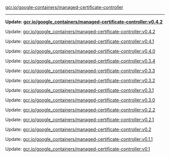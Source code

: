 [gcr.io/google-containers/managed-certificate-controller](https://hub.docker.com/r/cruse/managed-certificate-controller/tags/) 

----
**Update: [gcr.io/google_containers/managed-certificate-controller:v0.4.2](https://hub.docker.com/r/cruse/managed-certificate-controller/tags/)**

Update: [gcr.io/google_containers/managed-certificate-controller:v0.4.2](https://hub.docker.com/r/cruse/managed-certificate-controller/tags/)

Update: [gcr.io/google_containers/managed-certificate-controller:v0.4.1](https://hub.docker.com/r/cruse/managed-certificate-controller/tags/)

Update: [gcr.io/google_containers/managed-certificate-controller:v0.4.0](https://hub.docker.com/r/cruse/managed-certificate-controller/tags/)

Update: [gcr.io/google_containers/managed-certificate-controller:v0.3.4](https://hub.docker.com/r/cruse/managed-certificate-controller/tags/)

Update: [gcr.io/google_containers/managed-certificate-controller:v0.3.3](https://hub.docker.com/r/cruse/managed-certificate-controller/tags/)

Update: [gcr.io/google_containers/managed-certificate-controller:v0.3.2](https://hub.docker.com/r/cruse/managed-certificate-controller/tags/)

Update: [gcr.io/google_containers/managed-certificate-controller:v0.3.1](https://hub.docker.com/r/cruse/managed-certificate-controller/tags/)

Update: [gcr.io/google_containers/managed-certificate-controller:v0.3.0](https://hub.docker.com/r/cruse/managed-certificate-controller/tags/)

Update: [gcr.io/google_containers/managed-certificate-controller:v0.2.2](https://hub.docker.com/r/cruse/managed-certificate-controller/tags/)

Update: [gcr.io/google_containers/managed-certificate-controller:v0.2.1](https://hub.docker.com/r/cruse/managed-certificate-controller/tags/)

Update: [gcr.io/google_containers/managed-certificate-controller:v0.2](https://hub.docker.com/r/cruse/managed-certificate-controller/tags/)

Update: [gcr.io/google_containers/managed-certificate-controller:v0.1.1](https://hub.docker.com/r/cruse/managed-certificate-controller/tags/)

Update: [gcr.io/google_containers/managed-certificate-controller:v0.1](https://hub.docker.com/r/cruse/managed-certificate-controller/tags/)

